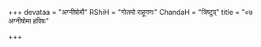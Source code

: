 +++
devataa = "अग्नीषोमौ"
RShiH = "गोतमो राहूगणः"
ChandaH = "त्रिष्टुप्"
title = "०७ अग्नीषोमा हविषः"

+++
